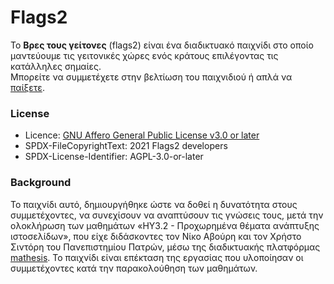 # Flags2

Το **Βρες τους γείτονες** (flags2) είναι ένα διαδικτυακό παιχνίδι στο οποίο μαντεύουμε τις γειτονικές χώρες ενός κράτους επιλέγοντας τις κατάλληλες σημαίες.  
Μπορείτε να συμμετέχετε στην βελτίωση του παιχνιδιού ή απλά να [παίξετε][3].

### License
- Licence: [GNU Affero General Public License v3.0 or later][1]
- SPDX-FileCopyrightText: 2021 Flags2 developers
- SPDX-License-Identifier: AGPL-3.0-or-later

### Background
Το παιχνίδι αυτό, δημιουργήθηκε ώστε να δοθεί η δυνατότητα στους συμμετέχοντες, να συνεχίσουν να αναπτύσουν τις γνώσεις τους, μετά την ολοκλήρωση των  μαθημάτων «ΗΥ3.2 - Προχωρημένα θέματα ανάπτυξης ιστοσελίδων», που είχε διδάσκοντες τον Νίκο Αβούρη και τον Χρήστο Σιντόρη του Πανεπιστημίου Πατρών, μέσω της διαδικτυακής πλατφόρμας [mathesis][2]. Το παιχνίδι είναι επέκταση της εργασίας που υλοποίησαν οι συμμετέχοντες κατά την παρακολούθηση των μαθημάτων.

[1]: https://www.gnu.org/licenses/gpl-3.0.html
[2]: https://mathesis.cup.gr
[3]: https://flagsdevelopers.github.io/flags2/
